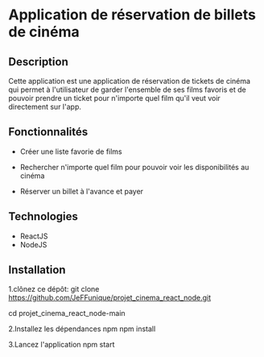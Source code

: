 # Application de réservation de billets de cinéma

## Description

Cette application est une application de réservation de tickets de cinéma qui permet à l'utilisateur de garder l'ensemble de ses films favoris et de pouvoir prendre un ticket pour n'importe quel film qu'il veut voir directement sur l'app.

## Fonctionnalités

- Créer une liste favorie de films

- Rechercher n'importe quel film pour pouvoir voir les disponibilités au cinéma

- Réserver un billet à l'avance et payer

## Technologies

- ReactJS
- NodeJS

## Installation

1.clônez ce dépôt:
git clone https://github.com/JeFFunique/projet_cinema_react_node.git

cd projet_cinema_react_node-main

2.Installez les dépendances npm
npm install

3.Lancez l'application
npm start




